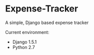 Expense-Tracker
===============

A simple, Django based expense tracker

Current environment: 

* Django 1.5.1
* Python 2.7

